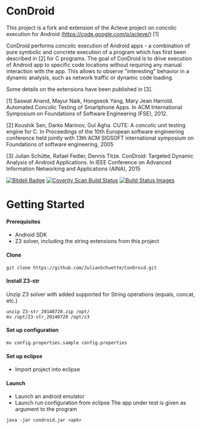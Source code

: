ConDroid
==========================

This project is a fork and extension of the Acteve project on concolic execution for Android (https://code.google.com/p/acteve/) [1]

ConDroid performs <i>concolic</i> execution of Android apps - a combination of pure symbolic and concrete execution of a program which has first been described in [2] for C programs. 
The goal of ConDroid is to drive execution of Android app to specific code locations without requiring any manual interaction with the app. This allows to observe "interesting" behavior in a dynamic analysis, such as network traffic or dynamic code loading.

Some details on the extensions have been published in [3].

[1] Saswat Anand, Mayur Naik, Hongseok Yang, Mary Jean Harrold. Automated Concolic Testing of Smartphone Apps. In ACM International Symposium on Foundations of Software Engineering (FSE), 2012. 

[2] Koushik Sen, Darko Marinov, Gul Agha. CUTE: A concolic unit testing engine for C. In Proceedings of the 10th European software engineering conference held jointly with 13th ACM SIGSOFT international symposium on Foundations of software engineering, 2005

[3] Julian Schütte, Rafael Fedler, Dennis Titze. ConDroid: Targeted Dynamic Analysis of Android Applications. In IEEE Conference on Advanced Information Networking and Applications (AINA), 2015

[![Bitdeli Badge](https://d2weczhvl823v0.cloudfront.net/JulianSchuette/condroid/trend.png)](https://bitdeli.com/free "Bitdeli Badge")
<a href="https://scan.coverity.com/projects/3500">
<img alt="Coverity Scan Build Status"
src="https://scan.coverity.com/projects/3500/badge.svg"/></a>
<a href="#" name="status-images" class="open-popup" data-ember-action="786"><img src="https://travis-ci.org/JulianSchuette/ConDroid.svg" data-bindattr-787="787" title="Build Status Images"></a>

Getting Started
==========================

#### Prerequisites
* Android SDK
* Z3 solver, including the string extensions from this project

#### Clone 

`git clone https://github.com/JulianSchuette/ConDroid.git`

#### Install Z3-str

Unzip Z3 solver with added supported for String operations (equals, concat, etc.) 

```
unzip Z3-str_20140720.zip /opt/
mv /opt/Z3-str_20140720 /opt/z3
```

#### Set up configuration

`mv config.properties.sample config.properties`

#### Set up eclipse

* Import project into eclipse

#### Launch

* Launch an android emulator
* Launch run configuration from eclipse
The app under test is given as argument to the program

`java -jar condroid.jar <apk>`
